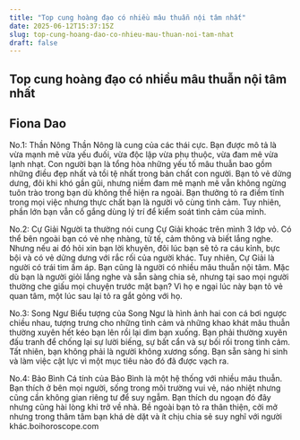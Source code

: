 ```yaml
---
title: "Top cung hoàng đạo có nhiều mâu thuẫn nội tâm nhất"
date: 2025-06-12T15:37:15Z
slug: top-cung-hoang-dao-co-nhieu-mau-thuan-noi-tam-nhat
draft: false
---
```


## Top cung hoàng đạo có nhiều mâu thuẫn nội tâm nhất

## Fiona Dao

No.1: Thần Nông
Thần Nông là cung của các thái cực. Bạn được mô tả là vừa mạnh mẽ vừa yếu đuối, vừa độc lập vừa phụ thuộc, vừa đam mê vừa lạnh nhạt. Con người bạn là tổng hòa những yếu tố mâu thuẫn bao gồm những điều đẹp nhất và tồi tệ nhất trong bản chất con người. Bạn tỏ vẻ dửng dưng, đôi khi khó gần gũi, nhưng niềm đam mê mạnh mẽ vẫn không ngừng tuôn trào trong bạn dù không thể hiện ra ngoài. Bạn thưởng tỏ ra điềm tĩnh trong mọi việc nhưng thực chất bạn là người vô cùng tình cảm. Tuy nhiên, phần lớn bạn vẫn cố gắng dùng lý trí để kiểm soát tình cảm của mình.
 
No.2: Cự Giải
Người ta thường nói cung Cự Giải khoác trên mình 3 lớp vỏ. Có thể bên ngoài bạn có vẻ nhẹ nhàng, tử tế, cảm thông và biết lắng nghe. Nhưng nếu ai đó hỏi xin bạn lời khuyên, đôi lúc bạn sẽ tỏ ra cáu kỉnh, bực bội và có vẻ dửng dưng với rắc rối của người khác. Tuy nhiên, Cự Giải là người có trái tim ấm áp. Bạn cũng là người có nhiều mâu thuẫn nội tâm. Mặc dù bạn là người giỏi lắng nghe và sẵn sàng chia sẻ, nhưng tại sao mọi người thường che giấu mọi chuyện trước mặt bạn? Vì họ e ngại lúc này bạn tỏ vẻ quan tâm, một lúc sau lại tỏ ra gắt gỏng với họ.
 
No.3: Song Ngư
Biểu tượng của Song Ngư là hình ảnh hai con cá bơi ngược chiều nhau, tượng trưng cho những tình cảm và những khao khát mâu thuẫn thường xuyên hết kéo bạn lên rồi lại dìm bạn xuống. Bạn phải thường xuyên đấu tranh để chống lại sự lười biếng, sự bất cẩn và sự bối rối trong tình cảm. Tất nhiên, bạn không phải là người không xương sống. Bạn sẵn sàng hi sinh và làm việc cật lực vì một mục tiêu nào đó đã được vạch ra.
 
No.4: Bảo Bình
Cá tính của Bảo Bình là một hệ thống với nhiều mâu thuẫn. Bạn thích ở bên mọi người, sống trong môi trường vui vẻ, náo nhiệt nhưng cũng cần không gian riêng tư để suy ngẫm. Bạn thích du ngoạn đó đây nhưng cũng hài lòng khi trở về nhà. Bề ngoài bạn tỏ ra thân thiện, cởi mở nhưng trong thâm tâm bạn khá dè dặt và ít chịu chia sẻ suy nghĩ với người khác.boihoroscope.com